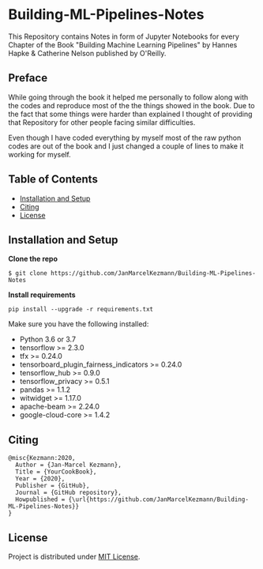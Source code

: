 # Building-ML-Pipelines-Notes

<p>This Repository contains Notes in form of Jupyter Notebooks for every Chapter of the Book "Building Machine Learning Pipelines" by Hannes Hapke &amp; Catherine Nelson published by O'Reilly.</p>


## Preface

<p>While going through the book it helped me personally to follow along with the codes and reproduce most of the the things showed in the book. Due to the fact that some things were harder than explained I thought of providing that Repository for other people facing similar difficulties.</p>
<p>Even though I have coded everything by myself most of the raw python codes are out of the book and I just changed a couple of lines to make it working for myself.</p>

 
## Table of Contents

 - [Installation and Setup](#installation-and-setup)
 - [Citing](#citing)
 - [License](#license)
 
 
## Installation and Setup

**Clone the repo**

    $ git clone https://github.com/JanMarcelKezmann/Building-ML-Pipelines-Notes

**Install requirements**

```shell
pip install --upgrade -r requirements.txt
```

Make sure you have the following installed:
 - Python 3.6 or 3.7
 - tensorflow >= 2.3.0
 - tfx >= 0.24.0
 - tensorboard_plugin_fairness_indicators >= 0.24.0
 - tensorflow_hub >= 0.9.0
 - tensorflow_privacy >= 0.5.1
 - pandas >= 1.1.2
 - witwidget >= 1.17.0
 - apache-beam >= 2.24.0
 - google-cloud-core >= 1.4.2
 
## Citing

    @misc{Kezmann:2020,
      Author = {Jan-Marcel Kezmann},
      Title = {YourCookBook},
      Year = {2020},
      Publisher = {GitHub},
      Journal = {GitHub repository},
      Howpublished = {\url{https://github.com/JanMarcelKezmann/Building-ML-Pipelines-Notes}}
    }

## License

Project is distributed under <a href="https://github.com/JanMarcelKezmann/Building-ML-Pipelines-Notes/blob/master/LICENSE">MIT License</a>.
